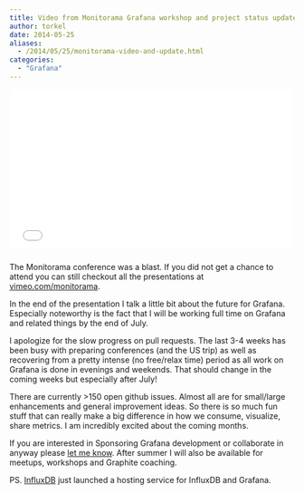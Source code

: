 ```yaml
---
title: Video from Monitorama Grafana workshop and project status update
author: torkel
date: 2014-05-25
aliases:
  - /2014/05/25/monitorama-video-and-update.html
categories:
  - "Grafana"
---
```


<iframe src="//player.vimeo.com/video/95316672?portrait=0" width="500" height="281" frameborder="0" webkitallowfullscreen mozallowfullscreen allowfullscreen style="padding-bottom: 10px">

</iframe>


The Monitorama conference was a blast. If you did not get a chance to attend you can still checkout all the presentations
at [vimeo.com/monitorama](http://vimeo.com/monitorama).


In the end of the presentation I talk a little bit about the future for Grafana. Especially noteworthy is the fact that
I will be working full time on Grafana and related things by the end of July.

I apologize for the slow progress on pull requests. The last 3-4 weeks has been busy with preparing conferences (and the US trip) as well
as recovering from a pretty intense (no free/relax time) period as all work on Grafana is done in evenings and weekends. That should change in
the coming weeks but especially after July!

There are currently >150 open github issues. Almost all are for small/large enhancements and general improvement ideas. So there is so much fun stuff that can really make a big difference
in how we consume, visualize, share metrics. I am incredibly excited about the coming months.

If you are interested in Sponsoring Grafana development or collaborate in anyway please [let me know](mailto:torkel@grafana.org). After summer I will also be available for meetups, workshops and
Graphite coaching.

PS. [InfluxDB](http://influxdb.org) just launched a hosting service for InfluxDB and Grafana.


